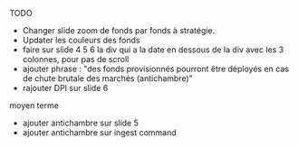 TODO
- Changer slide zoom de fonds par fonds à stratégie. 
- Updater les couleurs des fonds
- faire sur slide 4 5 6 la div  qui a la date en dessous de la div avec les 3 colonnes, pour pas de scroll
- ajouter phrase : "des fonds provisionnés pourront être déployés en cas de chute brutale des marchés (antichambre)"
- rajouter DPI sur slide 6

moyen terme
- ajouter antichambre sur slide 5
- ajouter antichambre sur ingest command
